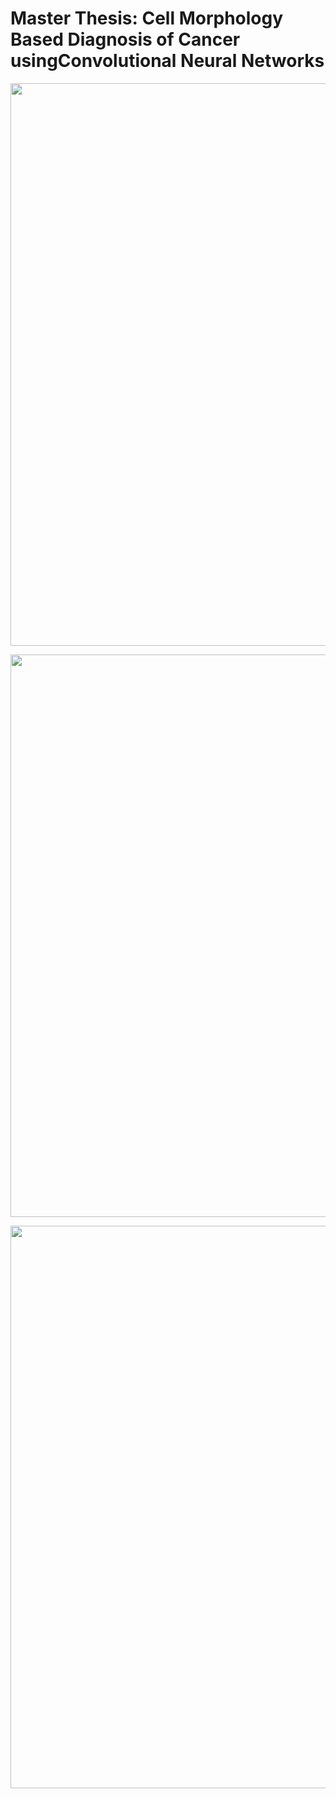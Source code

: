 # Master Thesis: Cell Morphology Based Diagnosis of Cancer usingConvolutional Neural Networks

<p align="center">
    <img src="thesis-template-master_rwth
/image/Report Idea League (Qiang) (1)_1.jpg", width="900">
</p>
<p align="center">
    <img src="thesis-template-master_rwth
/image/Report Idea League (Qiang) (1)_2.jpg", width="900">
</p>
<p align="center">
    <img src="thesis-template-master_rwth
/image/report-idealeague-li-qiang-signed-2021-03-03_3.jpg", width="900">
</p>

